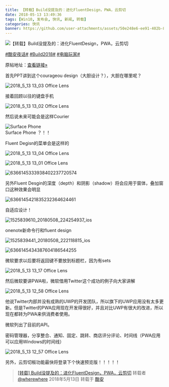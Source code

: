 ```yaml
---
title: 【转载】Build没提及的：进化FluentDesign，PWA，云剪切
date: 2018-05-13 13:49:36
tags: [Win10, 发布会, 快讯, 新闻, 转载]
categories: 快讯
banner: https://github.com/user-attachments/assets/50e248e6-ee91-402b-83da-9c3c294a52eb
---
```

![【转载】Build没提及的：进化FluentDesign，PWA，云剪切](https://github.com/user-attachments/assets/50e248e6-ee91-402b-83da-9c3c294a52eb)

[#酷安夜话#](https://www.coolapk.com/t/酷安夜话) [#Build2018#](https://www.coolapk.com/t/Build2018) [#电脑玩家#](https://www.coolapk.com/t/电脑玩家)

原帖地址：[查看链接»](https://quan.ithome.com/0/260/927.htm)

首先PPT讲到这个courageou design（大胆设计？），大胆在哪里呢？

![2018_5_13 13_03 Office Lens](https://github.com/user-attachments/assets/4478c6a4-196b-4e0e-878d-0b9cd108f3dd)

接着回顾以往的键盘手机

![2018_5_13 13_02 Office Lens](https://github.com/user-attachments/assets/3513826f-d703-4db5-b42b-c63ab06fbef7)

然后说未来可能会是这样Courier

<img src="https://github.com/user-attachments/assets/26945887-e9fe-467c-9998-1cb7bac03784" alt="Surface Phone" />
<figcaption>Surface Phone ？！！</figcaption><!--more-->

Fluent Degisn的菜单会是这样的

![2018_5_13 13_04 Office Lens](https://github.com/user-attachments/assets/4055133a-6fb6-4307-a3f1-ccdcdc9ceed2)

![2018_5_13 13_01 Office Lens](https://github.com/user-attachments/assets/ce387a52-fc3b-4309-a7ea-75d9fba93890)

![6366145333938402237720574](https://github.com/user-attachments/assets/68b691ed-1bb3-43de-9573-25a1f03f71b2)

另外Fluent Desgin的深度（depth）和阴影（shadow）将会应用于窗体，叠加窗口这种效果会明显

![6366145421835232364624461](https://github.com/user-attachments/assets/3303de2b-4cba-4f2f-812a-7842b956f981)

自适应设计！

![1525839610_20180508_224254937_ios](https://github.com/user-attachments/assets/30a2ce8f-7761-466b-a23b-3b19dc7afa26)

onenote新命令行和fluent design

![1525839441_20180508_222118815_ios](https://github.com/user-attachments/assets/080ecd5c-eaa3-4ff4-bf35-801257bdebcb)

![6366145434387604186544255](https://github.com/user-attachments/assets/0d83cef0-d258-40c1-8bee-0989b0d5cb10)

微软要求以后要将返回键不要放到标题栏，因为有sets

![2018_5_13 13_17 Office Lens](https://github.com/user-attachments/assets/cb28f595-280f-4ac4-895f-8566992ab46b)

然后微软要讲PWA啦，微软借用Twitter这个成功的例子向大家讲解

![2018_5_13 12_58 Office Lens](https://github.com/user-attachments/assets/af830ab3-e3d7-4d6e-836d-cb7c676a996c)

他说Twitter内部并没有成熟的UWP的开发团队，所以旗下的UWP应用没有太多更新。但是Twitter的PWA应用现在开发得很好，并且对比UWP有很大的改进，所以现在都转为PWA来供消费者使用。

微软列出了目前的API。

密码管理器，分享整合、通知、固定、跳转、商店评分评论、时间线（PWA应用可以应用Windows的时间线）

![2018_5_13 12_57 Office Lens](https://github.com/user-attachments/assets/89ab5e0a-c96a-4dc4-a7c2-60581ff6d50a)

另外，云剪切板功能最快将登录下个快速预览版！！！！！

> [[转载] Build没提及的：进化FluentDesign，PWA，云剪切](https://www.coolapk.com/feed/6494275?shareKey=MTIzY2U5YTMzYTliNjY0MGFiOGY) 转载者 [@wherewhere](https://www.coolapk.com/u/wherewhere) 2018年5月13日 转载于 [酷安](https://www.coolapk.com "Coolapk")
